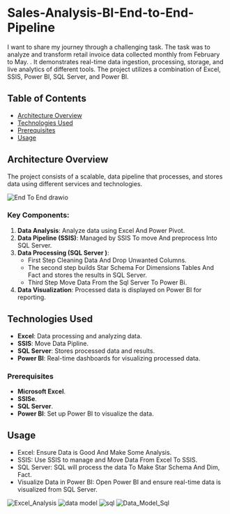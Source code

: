 # Sales-Analysis-BI-End-to-End-Pipeline
I want to share my journey through a challenging task. The task was to analyze and transform retail invoice  data collected monthly from February to May.
. It demonstrates real-time data ingestion, processing, storage, and live analytics of different tools. The project utilizes a combination of Excel, SSIS, Power BI, SQL Server, and Power BI.


## Table of Contents
- [Architecture Overview](#architecture-overview)
- [Technologies Used](#technologies-used)
- [Prerequisites](#Prerequisites-workflow)
- [Usage](#usage)
## Architecture Overview
The project consists of a scalable, data pipeline that processes, and stores data using different services and technologies.



![End To End drawio](https://github.com/user-attachments/assets/68a2ed4b-cefd-43f2-bd07-64b5699eb6ed)



### Key Components:
1. **Data Analysis**: Analyze data using Excel And Power Pivot.
2. **Data Pipeline (SSIS)**: Managed by SSIS To move And preprocess Into SQL Server.
3. **Data Processing (SQL Server )**:
    - First Step  Cleaning Data And Drop Unwanted Columns.
    - The second step builds Star Schema For Dimensions Tables And Fact and stores the results in SQL Server.
    - Third Step Move Data From the Sql Server To Power Bi.
4. **Data Visualization**: Processed data is displayed on Power BI for reporting.
## Technologies Used

- **Excel**: Data processing and analyzing data.
- **SSIS**: Move Data Pipline.
- **SQL Server**: Stores processed data and results.
- **Power BI**: Real-time dashboards for visualizing processed data.

### Prerequisites

- **Microsoft Excel**.
- **SSISe**.
- **SQL Server**.
- **Power BI**: Set up Power BI to visualize the data.

## Usage
- Excel: Ensure Data is Good And Make Some Analysis.
- SSIS: Use SSIS to manage and Move Data From Excel To SSIS.
- SQL Server: SQL will process the data To Make Star Schema And Dim, Fact.
- Visualize Data in Power BI: Open Power BI and ensure real-time data is visualized from SQL Server.




![Excel_Analysis](https://github.com/user-attachments/assets/55ecc73b-31d5-47c4-b5dd-fb352069b410)
![data model](https://github.com/user-attachments/assets/4574e40f-b49b-4ae7-9c97-61ffa671c577)
![sql](https://github.com/user-attachments/assets/614e0f9a-0099-4917-a47a-e4589553dc94)
![Data_Model_Sql](https://github.com/user-attachments/assets/34dd2351-37bb-4cb4-9b6b-68adfb05305e)




